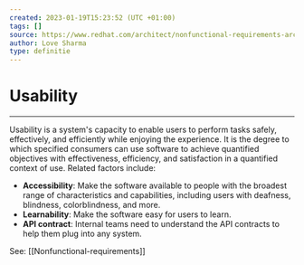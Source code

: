 ```yaml
---
created: 2023-01-19T15:23:52 (UTC +01:00)
tags: []
source: https://www.redhat.com/architect/nonfunctional-requirements-architecture?utm_campaign=refferal&utm_medium=refferal&utm_source=futurecx
author: Love Sharma
type: definitie
---
```

# Usability

---
Usability is a system's capacity to enable users to perform tasks safely, effectively, and efficiently while enjoying the experience. It is the degree to which specified consumers can use software to achieve quantified objectives with effectiveness, efficiency, and satisfaction in a quantified context of use. Related factors include:

-   **Accessibility**: Make the software available to people with the broadest range of characteristics and capabilities, including users with deafness, blindness, colorblindness, and more.
-   **Learnability**: Make the software easy for users to learn.
-   **API contract**: Internal teams need to understand the API contracts to help them plug into any system.


See: [[Nonfunctional-requirements]]